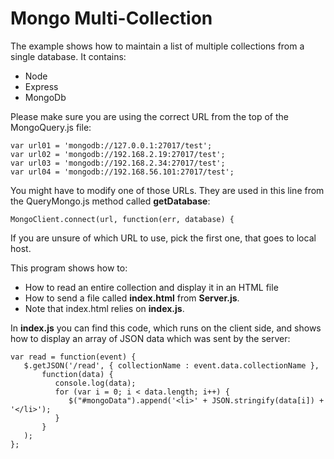 Mongo Multi-Collection
===========

The example shows how to maintain a list of multiple collections from
a single database. It contains:

- Node
- Express
- MongoDb

Please make sure you are using the correct URL from the top of
the MongoQuery.js file:

	var url01 = 'mongodb://127.0.0.1:27017/test';
	var url02 = 'mongodb://192.168.2.19:27017/test';
	var url03 = 'mongodb://192.168.2.34:27017/test';
	var url04 = 'mongodb://192.168.56.101:27017/test';

You might have to modify one of those URLs. They are used in this line
from the QueryMongo.js method called **getDatabase**:

	MongoClient.connect(url, function(err, database) { 

If you are unsure of which URL to use, pick the first one, that goes to
local host.

This program shows how to:

- How to read an entire collection and display it in an HTML file
- How to send a file called **index.html** from **Server.js**.
- Note that index.html relies on **index.js**.

In **index.js** you can find this code, which runs on the client
side, and shows how to display an array of JSON data which was 
sent by the server:

	var read = function(event) {
       $.getJSON('/read', { collectionName : event.data.collectionName }, 
           function(data) {
              console.log(data);
              for (var i = 0; i < data.length; i++) {
                 $("#mongoData").append('<li>' + JSON.stringify(data[i]) + '</li>');
              }
           }
       );
    };
